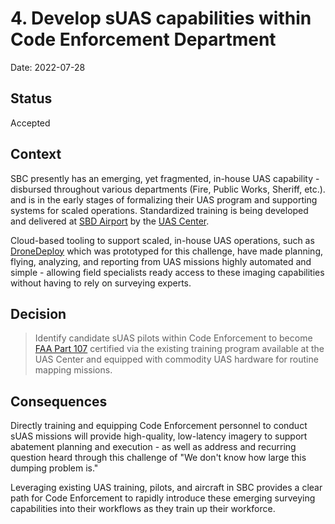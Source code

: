 # 4. Develop sUAS capabilities within Code Enforcement Department

Date: 2022-07-28

## Status

Accepted

## Context

SBC presently has an emerging, yet fragmented, in-house UAS capability - disbursed throughout various departments (Fire, Public Works, Sheriff, etc.). and is in the early stages of formalizing their UAS program and supporting systems for scaled operations. Standardized training is being developed and delivered at [SBD Airport](https://flysbd.com/) by the [UAS Center](https://uascentersbd.com/).

Cloud-based tooling to support scaled, in-house UAS operations, such as [DroneDeploy](https://www.dronedeploy.com/) which was prototyped for this challenge, have made planning, flying, analyzing, and reporting from UAS missions highly automated and simple - allowing field specialists ready access to these imaging capabilities without having to rely on surveying experts.  

## Decision

>Identify candidate sUAS pilots within Code Enforcement to become [FAA Part 107](https://www.faa.gov/uas/commercial_operators) certified via the existing training program available at the UAS Center and equipped with commodity UAS hardware for routine mapping missions.

## Consequences

Directly training and equipping Code Enforcement personnel to conduct sUAS missions will provide high-quality, low-latency imagery to support abatement planning and execution - as well as address and recurring question heard through this challenge of "We don't know how large this dumping problem is."

Leveraging existing UAS training, pilots, and aircraft in SBC provides a clear path for Code Enforcement to rapidly introduce these emerging surveying capabilities into their workflows as they train up their workforce.
